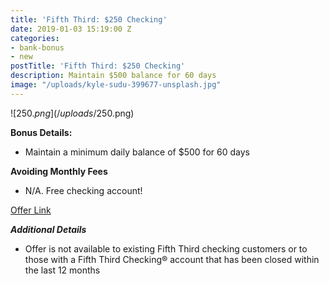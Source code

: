 ```yaml
---
title: 'Fifth Third: $250 Checking'
date: 2019-01-03 15:19:00 Z
categories:
- bank-bonus
- new
postTitle: 'Fifth Third: $250 Checking'
description: Maintain $500 balance for 60 days
image: "/uploads/kyle-sudu-399677-unsplash.jpg"
---
```


![$250.png](/uploads/$250.png)


**Bonus Details:**

* Maintain a minimum daily balance of $500 for 60 days


**Avoiding Monthly Fees**

* N/A. Free checking account!


[Offer Link](https://accounts.53.com/banking/offer/checking?&cid=cpc:goog:AO18_Checking:Brand\+Bank\+Stacked:5%2F3%20bank%20bonus_b&mkwid=s_pcrid__pkw_5%2F3%20bank%20bonus_pmt_b_pdv_c_slid__pgrid_58635414238_ptaid_kwd-418285471405_&gclid=Cj0KCQjwquTbBRCSARIsADzW88zC0fgr8HdUMEDD4pivA-UTF1nQqrc3GWSeOANsr1XMl76_GPNonqAaAldxEALw_wcB)

***Additional Details***

* Offer is not available to existing Fifth Third checking customers or to those with a Fifth Third Checking® account that has been closed within the last 12 months